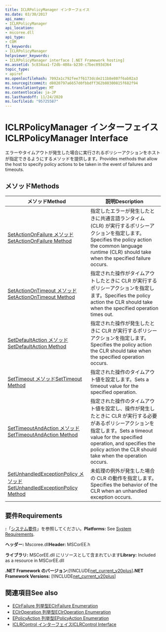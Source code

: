 ```yaml
---
title: ICLRPolicyManager インターフェイス
ms.date: 03/30/2017
api_name:
- ICLRPolicyManager
api_location:
- mscoree.dll
api_type:
- COM
f1_keywords:
- ICLRPolicyManager
helpviewer_keywords:
- ICLRPolicyManager interface [.NET Framework hosting]
ms.assetid: 5c834aa1-f2db-408a-b230-c7bec093d364
topic_type:
- apiref
ms.openlocfilehash: 7092a1c792fee7f6173dcde211b8e807f6ab02a3
ms.sourcegitcommit: d8020797a6657d0fbbdff362b80300815f682f94
ms.translationtype: MT
ms.contentlocale: ja-JP
ms.lasthandoff: 11/24/2020
ms.locfileid: "95725587"
---
```

# <a name="iclrpolicymanager-interface"></a><span data-ttu-id="1c782-102">ICLRPolicyManager インターフェイス</span><span class="sxs-lookup"><span data-stu-id="1c782-102">ICLRPolicyManager Interface</span></span>

<span data-ttu-id="1c782-103">エラーやタイムアウトが発生した場合に実行されるポリシーアクションをホストが指定できるようにするメソッドを提供します。</span><span class="sxs-lookup"><span data-stu-id="1c782-103">Provides methods that allow the host to specify policy actions to be taken in the event of failures and timeouts.</span></span>  
  
## <a name="methods"></a><span data-ttu-id="1c782-104">メソッド</span><span class="sxs-lookup"><span data-stu-id="1c782-104">Methods</span></span>  
  
|<span data-ttu-id="1c782-105">メソッド</span><span class="sxs-lookup"><span data-stu-id="1c782-105">Method</span></span>|<span data-ttu-id="1c782-106">説明</span><span class="sxs-lookup"><span data-stu-id="1c782-106">Description</span></span>|  
|------------|-----------------|  
|[<span data-ttu-id="1c782-107">SetActionOnFailure メソッド</span><span class="sxs-lookup"><span data-stu-id="1c782-107">SetActionOnFailure Method</span></span>](iclrpolicymanager-setactiononfailure-method.md)|<span data-ttu-id="1c782-108">指定したエラーが発生したときに共通言語ランタイム (CLR) が実行するポリシーアクションを指定します。</span><span class="sxs-lookup"><span data-stu-id="1c782-108">Specifies the policy action the common language runtime (CLR) should take when the specified failure occurs.</span></span>|  
|[<span data-ttu-id="1c782-109">SetActionOnTimeout メソッド</span><span class="sxs-lookup"><span data-stu-id="1c782-109">SetActionOnTimeout Method</span></span>](iclrpolicymanager-setactionontimeout-method.md)|<span data-ttu-id="1c782-110">指定された操作がタイムアウトしたときに CLR が実行するポリシーアクションを指定します。</span><span class="sxs-lookup"><span data-stu-id="1c782-110">Specifies the policy action the CLR should take when the specified operation times out.</span></span>|  
|[<span data-ttu-id="1c782-111">SetDefaultAction メソッド</span><span class="sxs-lookup"><span data-stu-id="1c782-111">SetDefaultAction Method</span></span>](iclrpolicymanager-setdefaultaction-method.md)|<span data-ttu-id="1c782-112">指定された操作が発生したときに CLR が実行するポリシーアクションを指定します。</span><span class="sxs-lookup"><span data-stu-id="1c782-112">Specifies the policy action the CLR should take when the specified operation occurs.</span></span>|  
|[<span data-ttu-id="1c782-113">SetTimeout メソッド</span><span class="sxs-lookup"><span data-stu-id="1c782-113">SetTimeout Method</span></span>](iclrpolicymanager-settimeout-method.md)|<span data-ttu-id="1c782-114">指定された操作のタイムアウト値を設定します。</span><span class="sxs-lookup"><span data-stu-id="1c782-114">Sets a timeout value for the specified operation.</span></span>|  
|[<span data-ttu-id="1c782-115">SetTimeoutAndAction メソッド</span><span class="sxs-lookup"><span data-stu-id="1c782-115">SetTimeoutAndAction Method</span></span>](iclrpolicymanager-settimeoutandaction-method.md)|<span data-ttu-id="1c782-116">指定された操作のタイムアウト値を設定し、操作が発生したときに CLR が実行する必要があるポリシーアクションを指定します。</span><span class="sxs-lookup"><span data-stu-id="1c782-116">Sets a timeout value for the specified operation, and specifies the policy action the CLR should take when the operation occurs.</span></span>|  
|[<span data-ttu-id="1c782-117">SetUnhandledExceptionPolicy メソッド</span><span class="sxs-lookup"><span data-stu-id="1c782-117">SetUnhandledExceptionPolicy Method</span></span>](iclrpolicymanager-setunhandledexceptionpolicy-method.md)|<span data-ttu-id="1c782-118">未処理の例外が発生した場合の CLR の動作を指定します。</span><span class="sxs-lookup"><span data-stu-id="1c782-118">Specifies the behavior of the CLR when an unhandled exception occurs.</span></span>|  
  
## <a name="requirements"></a><span data-ttu-id="1c782-119">要件</span><span class="sxs-lookup"><span data-stu-id="1c782-119">Requirements</span></span>  

 <span data-ttu-id="1c782-120">**:**「[システム要件](../../get-started/system-requirements.md)」を参照してください。</span><span class="sxs-lookup"><span data-stu-id="1c782-120">**Platforms:** See [System Requirements](../../get-started/system-requirements.md).</span></span>  
  
 <span data-ttu-id="1c782-121">**ヘッダー:** Mscoree.dll</span><span class="sxs-lookup"><span data-stu-id="1c782-121">**Header:** MSCorEE.h</span></span>  
  
 <span data-ttu-id="1c782-122">**ライブラリ:** MSCorEE.dll にリソースとして含まれています</span><span class="sxs-lookup"><span data-stu-id="1c782-122">**Library:** Included as a resource in MSCorEE.dll</span></span>  
  
 <span data-ttu-id="1c782-123">**.NET Framework のバージョン:**[!INCLUDE[net_current_v20plus](../../../../includes/net-current-v20plus-md.md)]</span><span class="sxs-lookup"><span data-stu-id="1c782-123">**.NET Framework Versions:** [!INCLUDE[net_current_v20plus](../../../../includes/net-current-v20plus-md.md)]</span></span>  
  
## <a name="see-also"></a><span data-ttu-id="1c782-124">関連項目</span><span class="sxs-lookup"><span data-stu-id="1c782-124">See also</span></span>

- [<span data-ttu-id="1c782-125">EClrFailure 列挙型</span><span class="sxs-lookup"><span data-stu-id="1c782-125">EClrFailure Enumeration</span></span>](eclrfailure-enumeration.md)
- [<span data-ttu-id="1c782-126">EClrOperation 列挙型</span><span class="sxs-lookup"><span data-stu-id="1c782-126">EClrOperation Enumeration</span></span>](eclroperation-enumeration.md)
- [<span data-ttu-id="1c782-127">EPolicyAction 列挙型</span><span class="sxs-lookup"><span data-stu-id="1c782-127">EPolicyAction Enumeration</span></span>](epolicyaction-enumeration.md)
- [<span data-ttu-id="1c782-128">ICLRControl インターフェイス</span><span class="sxs-lookup"><span data-stu-id="1c782-128">ICLRControl Interface</span></span>](iclrcontrol-interface.md)
